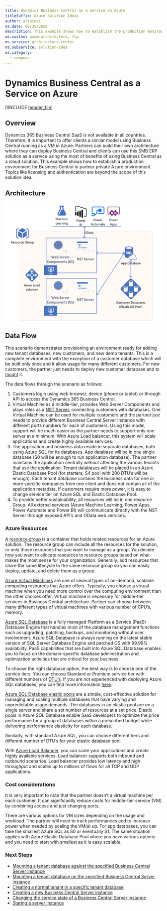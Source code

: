 ```yaml
---
title: Dynamics Business Central as a Service on Azure
titleSuffix: Azure Solution Ideas
author: altotovi
ms.date: 06/25/2020
description: This example shows how to establish the production environment for Business Central in partner private Azure environment.
ms.custom: acom-architecture, fcp
ms.service: architecture-center
ms.subservice: solution-idea
ms.category:
  - compute
---
```


# Dynamics Business Central as a Service on Azure

[!INCLUDE [header_file](../../../includes/sol-idea-header.md)]

## Overview

Dynamics 365 Business Central SaaS is not available in all countries. Therefore, it is important to offer clients a similar model using Business Central running as a VM in Azure. Partners can build their own architecture where they can deploy Business Central and clients can use this SMB ERP solution as a service using the most of benefits of using Business Central as a cloud solution. This example shows how to establish a production environment for Business Central in partner private Azure environment. Topics like licensing and authentication are beyond the scope of this solution idea.

## Architecture

![Architecture Diagram](../media/business-central-as-a-service.png)

## Data Flow

This scenario demonstrates provisioning an environment ready for adding new tenant databases, new customers, and new demo tenants. This is a complete environment with the exception of a customer database which will be built only once and it allow usage for many different customers. For new customers, the partner just needs to deploy new customer database and to [mount](https://docs.microsoft.com/dynamics365/business-central/dev-itpro/administration/mount-dismount-tenant) it.

The data flows through the scenario as follows:

1. Customers login using web browser, device (phone or tablet) or through API to access the Dynamics 365 Business Central.
2. Virtual Machine as a middle-tier, provides Web Server Components and plays roles as a [NST Server](https://docs.microsoft.com/dynamics365/business-central/dev-itpro/administration/configure-server-instance), connecting customers with databases. One Virtual Machine can be used for multiple customers and the partner just needs to provide different Business Central Server Instance with different ports numbers for each of customers. Using this model, support will be much easier as the partner needs to support only one server at a minimum. With Azure Load balancer, this system will scale applications and create highly available services.
3. The application and business data reside in separate databases, both using Azure SQL for its databases. App database will be in one single database (S0 will be enough to run application database). The partner maintains the application centrally without affecting the various tenants that use the application. Tenant databases will be placed in an Azure Elastic Database Pool (for starters, S4 pool with 200 DTU’s will be enough). Each tenant database contains the business data for one or more specific companies from one client and does not contain all of the application metadata. If customers require more power, it is easy to change service tier on Azure SQL and Elastic Database Pool.
4. To provide better sustainability, all resources will be in one resource Group. All external services (Azure Machine Learning, Power Apps, Power Automate and Power BI) will communicate directly with the NST Server through exposed API’s and OData web services.

### Azure Resources

A [resource group](https://docs.microsoft.com/azure/azure-resource-manager/management/manage-resource-groups-portal) is a container that holds related resources for an Azure solution. The resource group can include all the resources for the solution, or only those resources that you want to manage as a group. You decide how you want to allocate resources to resource groups based on what makes the most sense for your organization. Generally, add resources that share the same lifecycle to the same resource group so you can easily deploy, update, and delete them as a group.

[Azure Virtual Machines](https://docs.microsoft.com/azure/virtual-machines/windows/overview) are one of several types of on-demand, scalable computing resources that Azure offers. Typically, you choose a virtual machine when you need more control over the computing environment than the other choices offer. Virtual machine is necessary for middle-tier services in Business Central architecture. Partner can choose between many different types of virtual machines with various number of CPU’s, memory.

[Azure SQL Database](https://docs.microsoft.com/azure/azure-sql/database/sql-database-paas-overview) is a fully managed Platform as a Service (PaaS) Database Engine that handles most of the database management functions such as upgrading, patching, backups, and monitoring without user involvement. Azure SQL Database is always running on the latest stable version of SQL Server Database Engine and patched OS with 99.99% availability. PaaS capabilities that are built into Azure SQL Database enables you to focus on the domain-specific database administration and optimization activities that are critical for your business.

To choose the right database option, the best way is to choose one of the service tiers. You can choose Standard or Premium service tier with different numbers of [DTU’s](https://docs.microsoft.com/azure/azure-sql/database/resource-limits-dtu-single-databases#standard-service-tier). If you are not experienced with deploying Azure SQL databases, you can find more information [here](https://docs.microsoft.com/dynamics365/business-central/dev-itpro/deployment/deploy-database-azure-sql-database).

[Azure SQL Database elastic pools](https://docs.microsoft.com/azure/azure-sql/database/elastic-pool-overview) are a simple, cost-effective solution for managing and scaling multiple databases that have varying and unpredictable usage demands. The databases in an elastic pool are on a single server and share a set number of resources at a set price. Elastic pools in Azure SQL Database enable SaaS developers to optimize the price performance for a group of databases within a prescribed budget while delivering performance elasticity for each database.

Similarly, with standard Azure SQL, you can choose different tiers and different number of DTU’s for your elastic database pool.

With [Azure Load Balancer](https://docs.microsoft.com/azure/load-balancer/load-balancer-overview), you can scale your applications and create highly available services. Load balancer supports both inbound and outbound scenarios. Load balancer provides low latency and high throughput and scales up to millions of flows for all TCP and UDP applications.

### Cost considerations

It is very important to note that the partner doesn’t a virtual machine per each customer. It can significantly reduce costs for middle-tier service (VM) by combining access and just changing ports.

There are various options for VM sizes depending on the usage and workload. The partner will need to track performances and to increase power when needed by scaling the VM(s) up. For app databases, you can take the smallest Azure SQL as S0 or eventually S1. The same situation applies with Azure Elastic Database Pool where you have various options and you need to start with smallest as it is easy scalable.

### Next Steps

- [Mounting a tenant database against the specified Business Central Server instance](https://docs.microsoft.com/powershell/module/microsoft.dynamics.nav.management/mount-navtenant?view=businesscentral-ps-16)
- [Mounting a tenant database on the specified Business Central Server instance](https://docs.microsoft.com/powershell/module/microsoft.dynamics.nav.management/mount-navtenantdatabase?view=businesscentral-ps-16)
- [Creating a normal tenant in a specific tenant database](https://docs.microsoft.com/powershell/module/microsoft.dynamics.nav.management/new-navtenant?view=businesscentral-ps-16)
- [Creating a new Business Central Server instance](https://docs.microsoft.com/powershell/module/microsoft.dynamics.nav.management/new-navserverinstance?view=businesscentral-ps-16) 
- [Changing the service state of a Business Central Server instance](https://docs.microsoft.com/powershell/module/microsoft.dynamics.nav.management/set-navserverinstance?view=businesscentral-ps-16) 
- [Staring a server instance](https://docs.microsoft.com/powershell/module/microsoft.dynamics.nav.management/start-navserverinstance?view=businesscentral-ps-16)
